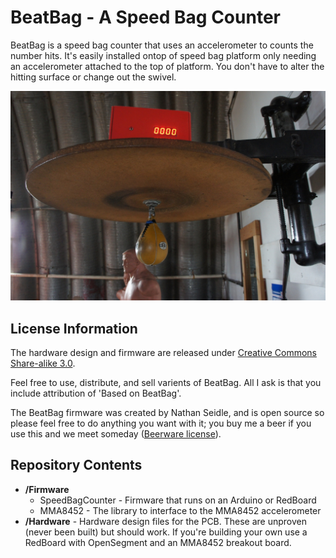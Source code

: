 BeatBag - A Speed Bag Counter
=======

BeatBag is a speed bag counter that uses an accelerometer to counts the number hits. It's easily installed ontop of speed bag platform only needing an accelerometer attached to the top of platform. You don't have to alter the hitting surface or change out the swivel.

![BeatBag on top of a speed bag platform](https://raw.githubusercontent.com/nseidle/BeatBag/master/Speed%20Bag%20Counter.JPG)  

License Information
-------------------

The hardware design and firmware are released under [Creative Commons Share-alike 3.0](http://creativecommons.org/licenses/by-sa/3.0/).  

Feel free to use, distribute, and sell varients of BeatBag. All I ask is that you include attribution of 'Based on BeatBag'.

The BeatBag firmware was created by Nathan Seidle, and is open source so please feel free to do anything you want with it; 
you buy me a beer if you use this and we meet someday ([Beerware license](http://en.wikipedia.org/wiki/Beerware)).

Repository Contents
-------------------
* **/Firmware** 
	* SpeedBagCounter - Firmware that runs on an Arduino or RedBoard
	* MMA8452 - The library to interface to the MMA8452 accelerometer
* **/Hardware** - Hardware design files for the PCB. These are unproven (never been built) but should work. If you're building your own use a RedBoard with OpenSegment and an MMA8452 breakout board.

